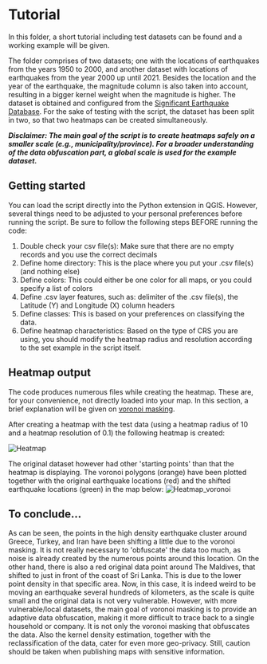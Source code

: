 # Tutorial

In this folder, a short tutorial including test datasets can be found and a working example will be given.

The folder comprises of two datasets; one with the locations of earthquakes from the years 1950 to 2000, and another dataset with locations of earthquakes from the year 2000 up until 2021.
Besides the location and the year of the earthquake, the magnitude column is also taken into account, resulting in a bigger kernel weight when the magnitude is higher.
The dataset is obtained and configured from the [Significant Earthquake Database](http://www.qgistutorials.com/en/).
For the sake of testing with the script, the dataset has been split in two, so that two heatmaps can be created simultaneously.

***Disclaimer: The main goal of the script is to create heatmaps safely on a smaller scale (e.g., municipality/province). For a broader understanding of the data obfuscation part, a global scale is used for the example dataset.***

## Getting started
You can load the script directly into the Python extension in QGIS. However, several things need to be adjusted to your personal preferences before running the script. Be sure to follow the following steps BEFORE running the code:

1. Double check your csv file(s): Make sure that there are no empty records and you use the correct decimals
2. Define home directory: This is the place where you put your .csv file(s) (and nothing else)
3. Define colors: This could either be one color for all maps, or you could specify a list of colors
4. Define .csv layer features, such as: delimiter of the .csv file(s), the Latitude (Y) and Longitude (X) column headers
5. Define classes: This is based on your preferences on classifying the data.
6. Define heatmap characteristics: Based on the type of CRS you are using, you should modify the heatmap radius and resolution according to the set example in the script itself.

## Heatmap output
The code produces numerous files while creating the heatmap. These are, for your convenience, not directly loaded into your map. In this section, a brief explanation will be given on [voronoi masking](https://www.sciencedirect.com/science/article/pii/S0143622815001666).

After creating a heatmap with the test data (using a heatmap radius of 10 and a heatmap resolution of 0.1) the following heatmap is created:

![Heatmap](https://github.com/BramR123/Heatmaps-in-QGIS/blob/main/Tutorial/EQ_heatmap.PNG?raw=true)

The original dataset however had other 'starting points' than that the heatmap is displaying. The voronoi polygons (orange) have been plotted together with the original earthquake locations (red) and the shifted earthquake locations (green) in the map below:
![Heatmap_voronoi](https://github.com/BramR123/Heatmaps-in-QGIS/blob/main/Tutorial/EQ_heatmap_voronoi.PNG?raw=true)

## To conclude...
As can be seen, the points in the high density earthquake cluster around Greece, Turkey, and Iran have been shifting a little due to the voronoi masking. It is not really necessary to 'obfuscate' the data too much, as noise is already created by the numerous points around this location. On the other hand, there is also a red original data point around The Maldives, that shifted to just in front of the coast of Sri Lanka. This is due to the lower point density in that specific area. Now, in this case, it is indeed weird to be moving an earthquake several hundreds of kilometers, as the scale is quite small and the original data is not very vulnerable. However, with more vulnerable/local datasets, the main goal of voronoi masking is to provide an adaptive data obfuscation, making it more difficult to trace back to a single household or company. It is not only the voronoi masking that obfuscates the data. Also the kernel density estimation, together with the reclassification of the data, cater for even more geo-privacy. Still, caution should be taken when publishing maps with sensitive information.
